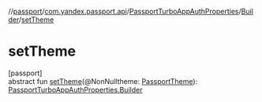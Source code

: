 //[passport](../../../../index.md)/[com.yandex.passport.api](../../index.md)/[PassportTurboAppAuthProperties](../index.md)/[Builder](index.md)/[setTheme](set-theme.md)

# setTheme

[passport]\
abstract fun [setTheme](set-theme.md)(@NonNulltheme: [PassportTheme](../../-passport-theme/index.md)): [PassportTurboAppAuthProperties.Builder](index.md)
